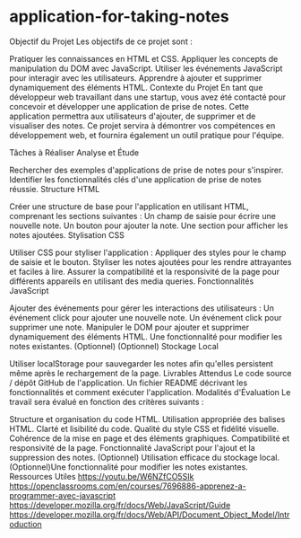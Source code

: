 # application-for-taking-notes
Objectif du Projet
Les objectifs de ce projet sont :

Pratiquer les connaissances en HTML et CSS.
Appliquer les concepts de manipulation du DOM avec JavaScript.
Utiliser les événements JavaScript pour interagir avec les utilisateurs.
Apprendre à ajouter et supprimer dynamiquement des éléments HTML.
Contexte du Projet
En tant que développeur web travaillant dans une startup, vous avez été contacté pour concevoir et développer une application de prise de notes. Cette application permettra aux utilisateurs d'ajouter, de supprimer et de visualiser des notes. Ce projet servira à démontrer vos compétences en développement web, et fournira également un outil pratique pour l'équipe.

Tâches à Réaliser
Analyse et Étude

Rechercher des exemples d'applications de prise de notes pour s'inspirer.
Identifier les fonctionnalités clés d'une application de prise de notes réussie.
Structure HTML

Créer une structure de base pour l'application en utilisant HTML, comprenant les sections suivantes :
Un champ de saisie pour écrire une nouvelle note.
Un bouton pour ajouter la note.
Une section pour afficher les notes ajoutées.
Stylisation CSS

Utiliser CSS pour styliser l'application :
Appliquer des styles pour le champ de saisie et le bouton.
Styliser les notes ajoutées pour les rendre attrayantes et faciles à lire.
Assurer la compatibilité et la responsivité de la page pour différents appareils en utilisant des media queries.
Fonctionnalités JavaScript

Ajouter des événements pour gérer les interactions des utilisateurs :
Un événement click pour ajouter une nouvelle note.
Un événement click pour supprimer une note.
Manipuler le DOM pour ajouter et supprimer dynamiquement des éléments HTML.
Une fonctionnalité pour modifier les notes existantes. (Optionnel) 
(Optionnel) Stockage Local

Utiliser localStorage pour sauvegarder les notes afin qu'elles persistent même après le rechargement de la page.
Livrables Attendus
Le code source / dépôt GitHub de l'application.
Un fichier README décrivant les fonctionnalités et comment exécuter l'application.
Modalités d'Évaluation
Le travail sera évalué en fonction des critères suivants :

Structure et organisation du code HTML.
Utilisation appropriée des balises HTML.
Clarté et lisibilité du code.
Qualité du style CSS et fidélité visuelle.
Cohérence de la mise en page et des éléments graphiques.
Compatibilité et responsivité de la page.
Fonctionnalité JavaScript pour l'ajout et la suppression des notes.
(Optionnel) Utilisation efficace du stockage local.
(Optionnel)Une fonctionnalité pour modifier les notes existantes.
Ressources Utiles
https://youtu.be/W6NZfCO5SIk
https://openclassrooms.com/en/courses/7696886-apprenez-a-programmer-avec-javascript
https://developer.mozilla.org/fr/docs/Web/JavaScript/Guide
https://developer.mozilla.org/fr/docs/Web/API/Document_Object_Model/Introduction
